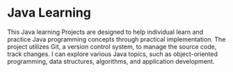 # Java Learning


This Java learning Projects are designed to help individual learn and practice Java programming concepts through practical implementation. The project utilizes Git, a version control system, to manage the source code, track changes. I can explore various Java topics, such as object-oriented programming, data structures, algorithms, and application development.

